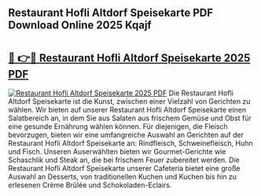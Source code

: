 ## Restaurant Hofli Altdorf Speisekarte PDF Download Online 2025 Kqajf

# <h2><a href="http://gce6zfx.nevu.top/?p=Restaurant+Hofli+Altdorf+Speisekarte">🔗 👉🔴 Restaurant Hofli Altdorf Speisekarte 2025 PDF</a></h2>

[![Restaurant Hofli Altdorf Speisekarte 2025 PDF](https://i.imgur.com/dBaPXMq.png)](http://gce6zfx.nevu.top/?p=Restaurant+Hofli+Altdorf+Speisekarte)
Die Restaurant Hofli Altdorf Speisekarte ist die Kunst, zwischen einer Vielzahl von Gerichten zu wählen. Wir bieten auf unserer Restaurant Hofli Altdorf Speisekarte einen Salatbereich an, in dem Sie aus Salaten aus frischem Gemüse und Obst für eine gesunde Ernährung wählen können. Für diejenigen, die Fleisch bevorzugen, bieten wir eine umfangreiche Auswahl an Gerichten auf der Restaurant Hofli Altdorf Speisekarte an: Rindfleisch, Schweinefleisch, Huhn und Fisch. Unseren Auserwählten bieten wir Gourmet-Gerichte wie Schaschlik und Steak an, die bei frischem Feuer zubereitet werden. Die Restaurant Hofli Altdorf Speisekarte unserer Cafeteria bietet eine große Auswahl an Desserts, von traditionellen Kuchen und Kuchen bis hin zu erlesenen Crème Brûlée und Schokoladen-Eclairs.
